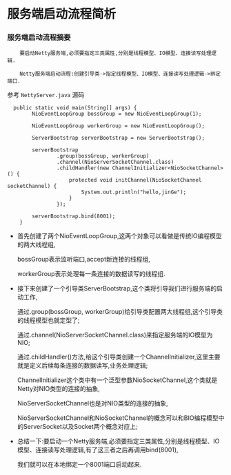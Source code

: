 #                                          服务端启动流程简析

### 服务端启动流程摘要

```
    要启动Netty服务端,必须要指定三类属性,分别是线程模型、IO模型、连接读写处理逻辑.

    Netty服务端启动流程:创建引导类->指定线程模型、IO模型、连接读写处理逻辑->绑定端口.
```



参考 ``NettyServer.java`` 源码

```
  public static void main(String[] args) {
        NioEventLoopGroup bossGroup = new NioEventLoopGroup(1);

        NioEventLoopGroup workerGroup = new NioEventLoopGroup();

        ServerBootstrap serverBootstrap = new ServerBootstrap();

        serverBootstrap
                .group(bossGroup, workerGroup)
                .channel(NioServerSocketChannel.class)
                .childHandler(new ChannelInitializer<NioSocketChannel>() {
                    protected void initChannel(NioSocketChannel socketChannel) {
                        System.out.println("hello,jinGe");
                    }
                });

        serverBootstrap.bind(8001);
    }
```

* 首先创建了两个NioEventLoopGroup,这两个对象可以看做是传统IO编程模型的两大线程组,

  bossGroup表示监听端口,accept新连接的线程组,

  workerGroup表示处理每一条连接的数据读写的线程组.

* 接下来创建了一个引导类ServerBootstrap,这个类将引导我们进行服务端的启动工作,

  通过.group(bossGroup, workerGroup)给引导类配置两大线程组,这个引导类的线程模型也就定型了;

  通过.channel(NioServerSocketChannel.class)来指定服务端的IO模型为NIO;

  通过.childHandler()方法,给这个引导类创建一个ChannelInitializer,这里主要就是定义后续每条连接的数据读写,业务处理逻辑;

  ChannelInitializer这个类中有一个泛型参数NioSocketChannel,这个类就是Netty对NIO类型的连接的抽象,

  NioServerSocketChannel也是对NIO类型的连接的抽象,

  NioServerSocketChannel和NioSocketChannel的概念可以和BIO编程模型中的ServerSocket以及Socket两个概念对应上;


*  总结一下:要启动一个Netty服务端,必须要指定三类属性,分别是线程模型、IO模型、连接读写处理逻辑,有了这三者之后再调用bind(8001),

   我们就可以在本地绑定一个8001端口启动起来.


